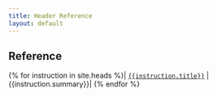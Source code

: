 ```yaml
---
title: Header Reference
layout: default
---
```



## Reference

{% for instruction in site.heads %}| <code><a href="{{instruction.url}}">{{instruction.title}}</a></code> | {{instruction.summary}}|
{% endfor %}

